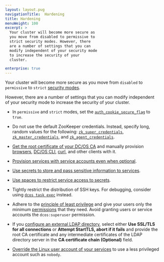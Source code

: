 ```yaml
---
layout: layout.pug
navigationTitle:  Hardening
title: Hardening
menuWeight: 100
excerpt: >
  Your cluster will become more secure as
  you move from disabled to permissive to
  strict security modes. However, there
  are a number of settings that you can
  modify independent of your security mode
  to increase the security of your
  cluster.

enterprise: true
---
```



Your cluster will become more secure as you move from `disabled` to `permissive` to `strict` [security modes](/1.11/security/ent/#security-modes).

However, there are a number of settings that you can modify independent of your security mode to increase the security of your cluster.

- <a name="secure-flag"></a>In `permissive` and `strict` modes, set the [`auth_cookie_secure_flag`](/1.11/installing/ent/custom/configuration/configuration-parameters/#auth-cookie) to `true`.

- <a name="zk"></a>Do not use the default ZooKeeper credentials. Instead, specify long, random values for the following: [`zk_super_credentials`](/1.11/installing/ent/custom/configuration/configuration-parameters/#zk-superuser), [`zk_master_credentials`](/1.11/installing/ent/custom/configuration/configuration-parameters/#zk-master), and [`zk_agent_credentials`](/1.11/installing/ent/custom/configuration/configuration-parameters/#zk-agent).

- [Get the root certificate of your DC/OS CA](/1.11/security/ent/tls-ssl/get-cert/#oob) and manually provision [browsers](/1.11/security/ent/tls-ssl/ca-trust-browser/), [DC/OS CLI](/1.11/security/ent/tls-ssl/ca-trust-cli/), [curl](/1.11/security/ent/tls-ssl/ca-trust-curl/), and other clients with it.
<!--
- [Reinitialize your Secret Store with a custom keypair](/1.11/security/ent/secrets/custom-key/) and store the custom key in a very secure location. -->
- [Provision services with service accounts even when optional](/1.11/security/ent/service-auth/).

- [Use secrets to store and pass sensitive information to services](/1.11/security/ent/secrets/).

- [Use spaces to restrict service access to secrets](/1.11/overview/security/spaces/).

- Tightly restrict the distribution of SSH keys. For debugging, consider using [`dcos task exec`](/1.11/monitoring/debugging/) instead.

- Adhere to the [principle of least privilege](http://searchsecurity.techtarget.com/definition/principle-of-least-privilege-POLP) and give your users only the minimum [permissions](/1.11/security/ent/perms-reference/) that they need. Avoid granting users or service accounts the `dcos:superuser` permission.

- If you [configure an external LDAP directory](/1.11/security/ent/ldap/ldap-conn/), select either **Use SSL/TLS for all connections** or **Attempt StartTLS, abort if it fails** and provide the root CA certificate and any intermediate certificates of the LDAP directory server in the **CA certificate chain (Optional)** field.

- [Override the Linux user account of your services](/1.11/security/ent/users-groups/config-linux-user/) to use a less privileged account such as `nobody`.
